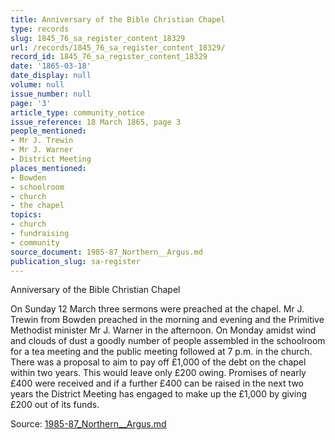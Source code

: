 ```yaml
---
title: Anniversary of the Bible Christian Chapel
type: records
slug: 1845_76_sa_register_content_18329
url: /records/1845_76_sa_register_content_18329/
record_id: 1845_76_sa_register_content_18329
date: '1865-03-18'
date_display: null
volume: null
issue_number: null
page: '3'
article_type: community_notice
issue_reference: 18 March 1865, page 3
people_mentioned:
- Mr J. Trewin
- Mr J. Warner
- District Meeting
places_mentioned:
- Bowden
- schoolroom
- church
- the chapel
topics:
- church
- fundraising
- community
source_document: 1985-87_Northern__Argus.md
publication_slug: sa-register
---
```


Anniversary of the Bible Christian Chapel

On Sunday 12 March three sermons were preached at the chapel.  Mr J. Trewin from Bowden preached in the morning and evening and the Primitive Methodist minister Mr J. Warner in the afternoon.  On Monday amidst wind and clouds of dust a goodly number of people assembled in the schoolroom for a tea meeting and the public meeting followed at 7 p.m. in the church.  There was a proposal to aim to pay off £1,000 of the debt on the chapel within two years.  This would leave only £200 owing.  Promises of nearly £400 were received and if a further £400 can be raised in the next two years the District Meeting has engaged to make up the £1,000 by giving £200 out of its funds.

Source: [1985-87_Northern__Argus.md](/downloads/markdown/1985-87_Northern__Argus.md)
